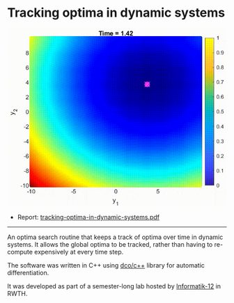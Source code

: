 # Tracking optima in dynamic systems

![Tracking optima](../assets/showcase/tracking-optima.gif)

- Report: [tracking-optima-in-dynamic-systems.pdf](../assets/documents/tracking-optima-in-dynamic-systems.pdf)

---

An optima search routine that keeps a track of optima over time in dynamic systems. It allows the global optima to be tracked, rather than having to re-compute expensively at every time step. 

The software was written in C++ using [dco/c++](https://nag.com/automatic-differentiation/) library for automatic differentiation.

It was developed as part of a semester-long lab hosted by [Informatik-12](https://www.stce.rwth-aachen.de) in RWTH.
